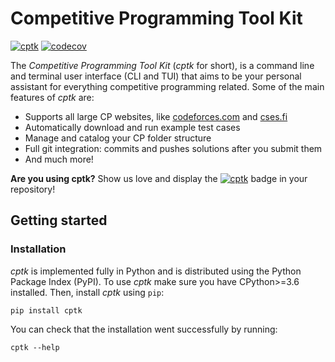 # Competitive Programming Tool Kit

[![cptk](https://img.shields.io/static/v1?label=using&message=cptk&color=ffbb00)](https://github.com/RealA10N/cptk)
[![codecov](https://img.shields.io/codecov/c/github/reala10n/cptk?logo=codecov)](https://codecov.io/gh/RealA10N/cptk)

The _Competitive Programming Tool Kit_ (_cptk_ for short), is a command line and terminal user interface (CLI and TUI) that aims to be your personal assistant for everything competitive programming related. Some of the main features of _cptk_ are:

- Supports all large CP websites, like [codeforces.com](https://codeforces.com/) and [cses.fi](https://cses.fi/)
- Automatically download and run example test cases
- Manage and catalog your CP folder structure
- Full git integration: commits and pushes solutions after you submit them
- And much more!

**Are you using cptk?** Show us love and display the [![cptk](https://img.shields.io/static/v1?label=using&message=cptk&color=ffbb00)](https://github.com/RealA10N/cptk) badge in your repository!

## Getting started

### Installation

*cptk* is implemented fully in Python and is distributed using the Python
Package Index (PyPI).
To use *cptk* make sure you have CPython>=3.6 installed.
Then, install *cptk* using `pip`:

```shell
pip install cptk
```

You can check that the installation went successfully by running:

```shell
cptk --help
```
